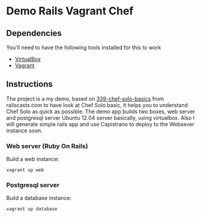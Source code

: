 # Demo Rails Vagrant Chef

## Dependencies

You'll need to have the following tools installed for this to work

* [VirtualBox](https://www.virtualbox.org/wiki/Downloads)
* [Vagrant](http://vagrantup.com/)

## Instructions
The project is a my demo, based on [339-chef-solo-basics](http://railscasts.com/episodes/339-chef-solo-basics) from railscasts.com to have look at Chef Solo basic, it helps you to understand Chef Solo as quick as possible.
The demo app builds two boxes, web server and postgresql server Ubuntu 12.04 server basically, using virtualbox. Also I will generate simple rails app and use Capistrano to deploy to the Websever instance soon.

### Web server (Ruby On Rails)

  Build a web instance:

    vagrant up web

### Postgresql server

  Build a database instance:

    vagrant up database

